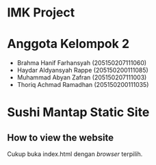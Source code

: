 # IMK Project

# Anggota Kelompok 2

- Brahma Hanif Farhansyah	(205150207111060)
- Haydar Aldyansyah Rappe	(205150200111085)
- Muhammad Abyan Zafran	    (205150207111003)
- Thoriq Achmad Ramadhan	(205150200111035)

# Sushi Mantap Static Site

## How to view the website

Cukup buka index.html dengan *browser* terpilih.